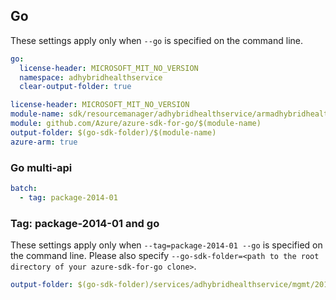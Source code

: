 ## Go

These settings apply only when `--go` is specified on the command line.

``` yaml $(go) && !$(track2)
go:
  license-header: MICROSOFT_MIT_NO_VERSION
  namespace: adhybridhealthservice
  clear-output-folder: true
```

``` yaml $(go) && $(track2)
license-header: MICROSOFT_MIT_NO_VERSION
module-name: sdk/resourcemanager/adhybridhealthservice/armadhybridhealthservice
module: github.com/Azure/azure-sdk-for-go/$(module-name)
output-folder: $(go-sdk-folder)/$(module-name)
azure-arm: true
```

### Go multi-api

``` yaml $(go) && $(multiapi)
batch:
  - tag: package-2014-01
```

### Tag: package-2014-01 and go

These settings apply only when `--tag=package-2014-01 --go` is specified on the command line.
Please also specify `--go-sdk-folder=<path to the root directory of your azure-sdk-for-go clone>`.

``` yaml $(tag) == 'package-2014-01' && $(go)
output-folder: $(go-sdk-folder)/services/adhybridhealthservice/mgmt/2014-01-01/adhybridhealthservice
```
